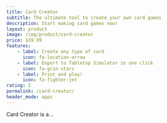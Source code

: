 ```yaml
---
title: Card Creator
subtitle: The ultimate tool to create your own card games
description: Start making card games now!
layout: product
image: /img/product/card-creator
price: $39.99
features:
    - label: Create any type of card
      icon: fa-location-arrow
    - label: Export to Tabletop Simulator in one click
      icon: fa-grin-stars
    - label: Print and play!
      icon: fa-fighter-jet
rating: 5
permalink: /card-creator/
header_mode: apps
---
```


Card Creator is a...